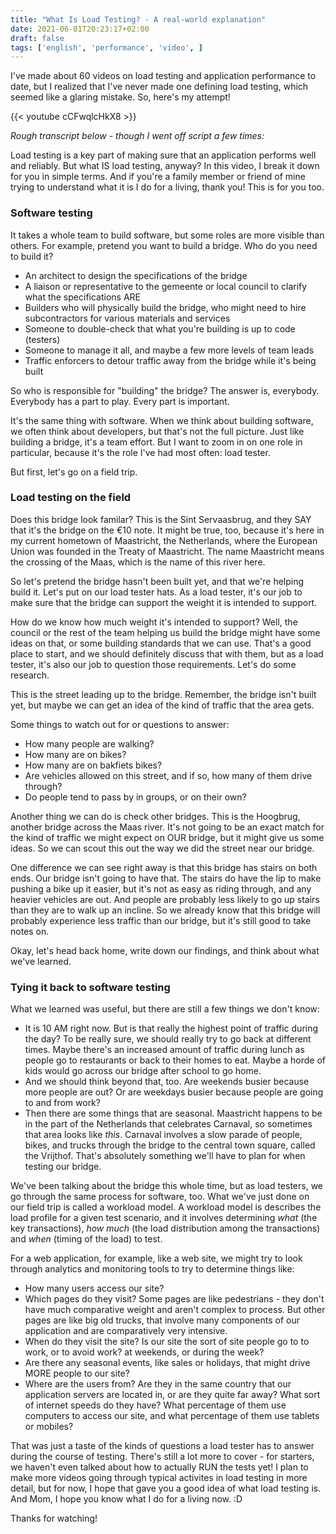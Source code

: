 ```yaml
---
title: "What Is Load Testing? - A real-world explanation"
date: 2021-06-01T20:23:17+02:00
draft: false
tags: ['english', 'performance', 'video', ]
---
```


I've made about 60 videos on load testing and application performance to date, but I realized that I've never made one defining load testing, which seemed like a glaring mistake. So, here's my attempt!

{{< youtube cCFwqlcHkX8 >}}

*Rough transcript below - though I went off script a few times:*

Load testing is a key part of making sure that an application performs well and reliably. But what IS load testing, anyway? In this video, I break it down for you in simple terms. And if you're a family member or friend of mine trying to understand what it is I do for a living, thank you! This is for you too.

### Software testing

It takes a whole team to build software, but some roles are more visible than others. For example, pretend you want to build a bridge. Who do you need to build it?
- An architect to design the specifications of the bridge
- A liaison or representative to the gemeente or local council to clarify what the specifications ARE
- Builders who will physically build the bridge, who might need to hire subcontractors for various materials and services
- Someone to double-check that what you're building is up to code (testers)
- Someone to manage it all, and maybe a few more levels of team leads
- Traffic enforcers to detour traffic away from the bridge while it's being built

So who is responsible for "building" the bridge? The answer is, everybody. Everybody has a part to play. Every part is important.

It's the same thing with software. When we think about building software, we often think about developers, but that's not the full picture. Just like building a bridge, it's a team effort. But I want to zoom in on one role in particular, because it's the role I've had most often: load tester.

But first, let's go on a field trip. 

### Load testing on the field

Does this bridge look familar? This is the Sint Servaasbrug, and they SAY that it's the bridge on the €10 note. It might be true, too, because it's here in my current hometown of Maastricht, the Netherlands, where the European Union was founded in the Treaty of Maastricht. The name Maastricht means the crossing of the Maas, which is the name of this river here.

So let's pretend the bridge hasn't been built yet, and that we're helping build it. Let's put on our load tester hats. As a load tester, it's our job to make sure that the bridge can support the weight it is intended to support.

How do we know how much weight it's intended to support? Well, the council or the rest of the team helping us build the bridge might have some ideas on that, or some building standards that we can use. That's a good place to start, and we should definitely discuss that with them, but as a load tester, it's also our job to question those requirements. Let's do some research.

This is the street leading up to the bridge. Remember, the bridge isn't built yet, but maybe we can get an idea of the kind of traffic that the area gets. 

Some things to watch out for or questions to answer:
- How many people are walking?
- How many are on bikes?
- How many are on bakfiets bikes?
- Are vehicles allowed on this street, and if so, how many of them drive through?
- Do people tend to pass by in groups, or on their own?

Another thing we can do is check other bridges. This is the Hoogbrug, another bridge across the Maas river. It's not going to be an exact match for the kind of traffic we might expect on OUR bridge, but it might give us some ideas. So we can scout this out the way we did the street near our bridge.

One difference we can see right away is that this bridge has stairs on both ends. Our bridge isn't going to have that. The stairs do have the lip to make pushing a bike up it easier, but it's not as easy as riding through, and any heavier vehicles are out. And people are probably less likely to go up stairs than they are to walk up an incline. So we already know that this bridge will probably experience less traffic than our bridge, but it's still good to take notes on.

Okay, let's head back home, write down our findings, and think about what we've learned.

### Tying it back to software testing

What we learned was useful, but there are still a few things we don't know:

- It is 10 AM right now. But is that really the highest point of traffic during the day? To be really sure, we should really try to go back at different times. Maybe there's an increased amount of traffic during lunch as people go to restaurants or back to their homes to eat. Maybe a horde of kids would go across our bridge after school to go home.
- And we should think beyond that, too. Are weekends busier because more people are out? Or are weekdays busier because people are going to and from work?
- Then there are some things that are seasonal. Maastricht happens to be in the part of the Netherlands that celebrates Carnaval, so sometimes that area looks like *this*. Carnaval involves a slow parade of people, bikes, and trucks through the bridge to the central town square, called the Vrijthof. That's absolutely something we'll have to plan for when testing our bridge.

We've been talking about the bridge this whole time, but as load testers, we go through the same process for software, too. What we've just done on our field trip is called a workload model. A workload model is describes the load profile for a given test scenario, and it involves determining _what_ (the key transactions), _how much_ (the load distribution among the transactions) and _when_ (timing of the load) to test.

For a web application, for example, like a web site, we might try to look through analytics and monitoring tools to try to determine things like:
- How many users access our site?
- Which pages do they visit? Some pages are like pedestrians - they don't have much comparative weight and aren't complex to process. But other pages are like big old trucks, that involve many components of our application and are comparatively very intensive.
- When do they visit the site? Is our site the sort of site people go to to work, or to avoid work? at weekends, or during the week?
- Are there any seasonal events, like sales or holidays, that might drive MORE people to our site?
- Where are the users from? Are they in the same country that our application servers are located in, or are they quite far away? What sort of internet speeds do they have? What percentage of them use computers to access our site, and what percentage of them use tablets or mobiles?

That was just a taste of the kinds of questions a load tester has to answer during the course of testing. There's still a lot more to cover - for starters, we haven't even talked about how to actually RUN the tests yet! I plan to make more videos going through typical activites in load testing in more detail, but for now, I hope that gave you a good idea of what load testing is. And Mom, I hope you know what I do for a living now. :D

Thanks for watching!